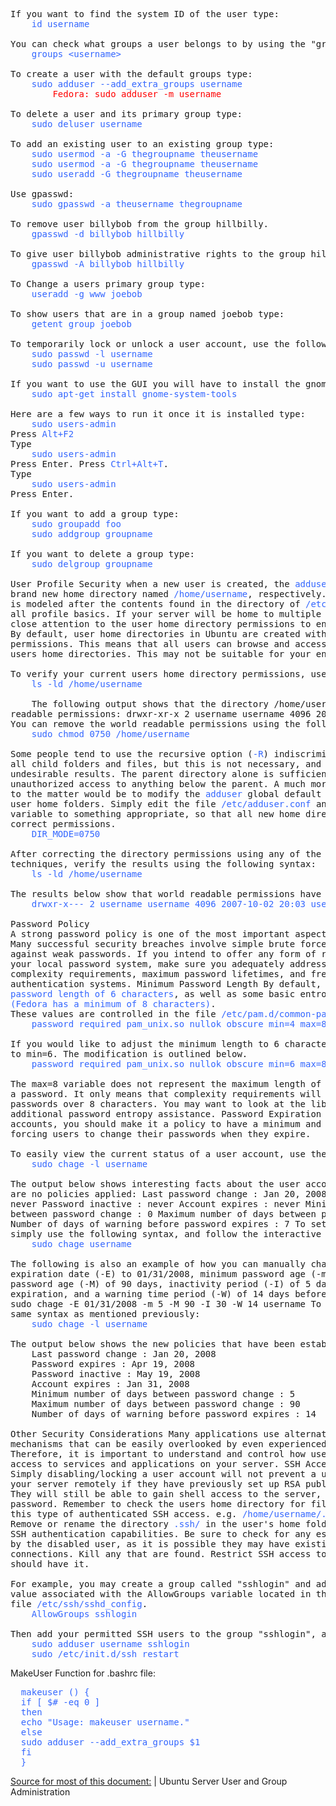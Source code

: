 <pre>If you want to find the system ID of the user type:
	<span style="color: #3366ff;">id username</span>

You can check what groups a user belongs to by using the "groups" command.
	<span style="color: #3366ff;">groups &lt;username&gt;</span>

To create a user with the default groups type:
	<span style="color: #3366ff;">sudo adduser --add_extra_groups username</span>
        <span style="color: #ff0000;">Fedora: sudo adduser -m username</span>

To delete a user and its primary group type:
	<span style="color: #3366ff;">sudo deluser username</span>

To add an existing user to an existing group type:
	<span style="color: #3366ff;">sudo usermod -a -G thegroupname theusername</span>
	<span style="color: #3366ff;">sudo usermod -a -G thegroupname theusername</span>
	<span style="color: #3366ff;">sudo useradd -G thegroupname theusername</span>

Use gpasswd:
	<span style="color: #3366ff;">sudo gpasswd -a theusername thegroupname</span>

To remove user billybob from the group hillbilly.
	<span style="color: #3366ff;">gpasswd -d billybob hillbilly</span>

To give user billybob administrative rights to the group hillbilly.
	<span style="color: #3366ff;">gpasswd -A billybob hillbilly</span>

To Change a users primary group type:
	<span style="color: #3366ff;">useradd -g www joebob</span>

To show users that are in a group named joebob type:
	<span style="color: #3366ff;">getent group joebob</span>

To temporarily lock or unlock a user account, use the following syntax, respectively: 
	<span style="color: #3366ff;">sudo passwd -l username</span> 
	<span style="color: #3366ff;">sudo passwd -u username</span> 

If you want to use the GUI you will have to install the gnome-system-tools 
	<span style="color: #3366ff;">sudo apt-get install gnome-system-tools</span> 

Here are a few ways to run it once it is installed type: 
	<span style="color: #3366ff;">sudo users-admin</span> 
Press <span style="color: #3366ff;">Alt+F2</span> 
Type 
	<span style="color: #3366ff;">sudo users-admin</span> 
Press Enter. Press <span style="color: #3366ff;">Ctrl+Alt+T</span>. 
Type 
	<span style="color: #3366ff;">sudo users-admin</span>
Press Enter. 

If you want to add a group type: 
	<span style="color: #3366ff;">sudo groupadd foo</span> 
	<span style="color: #3366ff;">sudo addgroup groupname</span> 

If you want to delete a group type: 
	<span style="color: #3366ff;">sudo delgroup groupname</span> 

User Profile Security when a new user is created, the <span style="color: #3366ff;">adduser</span> utility creates a 
brand new home directory named <span style="color: #3366ff;">/home/username</span>, respectively. The default profile 
is modeled after the contents found in the directory of <span style="color: #3366ff;">/etc/skel</span>, which includes 
all profile basics. If your server will be home to multiple users, you should pay 
close attention to the user home directory permissions to ensure confidentiality. 
By default, user home directories in Ubuntu are created with world read/execute 
permissions. This means that all users can browse and access the contents of other 
users home directories. This may not be suitable for your environment. 

To verify your current users home directory permissions, use the following syntax: 
	<span style="color: #3366ff;">ls -ld /home/username</span> 

	The following output shows that the directory /home/username has world 
readable permissions: drwxr-xr-x 2 username username 4096 2007-10-02 20:03 username 
You can remove the world readable permissions using the following syntax: 
	<span style="color: #3366ff;">sudo chmod 0750 /home/username</span> 

Some people tend to use the recursive option (<span style="color: #3366ff;">-R</span>) indiscriminately which modifies 
all child folders and files, but this is not necessary, and may yield other 
undesirable results. The parent directory alone is sufficient for preventing
unauthorized access to anything below the parent. A much more efficient approach 
to the matter would be to modify the <span style="color: #3366ff;">adduser</span> global default permissions when creating 
user home folders. Simply edit the file <span style="color: #3366ff;">/etc/adduser.conf</span> and modify the <span style="color: #3366ff;">DIR_MODE</span> 
variable to something appropriate, so that all new home directories will receive the 
correct permissions. 
	<span style="color: #3366ff;">DIR_MODE=0750</span> 

After correcting the directory permissions using any of the previously mentioned 
techniques, verify the results using the following syntax: 
	<span style="color: #3366ff;">ls -ld /home/username</span> 

The results below show that world readable permissions have been removed: 
    <span style="color: #3366ff;">drwxr-x--- 2 username username 4096 2007-10-02 20:03 username</span> 

Password Policy 
A strong password policy is one of the most important aspects of your security posture. 
Many successful security breaches involve simple brute force and dictionary attacks 
against weak passwords. If you intend to offer any form of remote access involving 
your local password system, make sure you adequately address minimum password 
complexity requirements, maximum password lifetimes, and frequent audits of your 
authentication systems. Minimum Password Length By default, Ubuntu requires a <span style="color: #3366ff;">minimum 
password length of 6 characters</span>, as well as some basic entropy checks 
<span style="color: #3366ff;">(Fedora has a minimum of 8 characters)</span>. 
These values are controlled in the file <span style="color: #3366ff;">/etc/pam.d/common-password</span>, which is outlined below. 
    <span style="color: #3366ff;">password required pam_unix.so nullok obscure min=4 max=8 md5</span>

If you would like to adjust the minimum length to 6 characters, change the appropriate variable 
to min=6. The modification is outlined below. 
    <span style="color: #3366ff;">password required pam_unix.so nullok obscure min=6 max=8 md5</span>

The max=8 variable does not represent the maximum length of 
a password. It only means that complexity requirements will not be checked on 
passwords over 8 characters. You may want to look at the libpam-cracklib package for 
additional password entropy assistance. Password Expiration When creating user 
accounts, you should make it a policy to have a minimum and maximum password age 
forcing users to change their passwords when they expire. 

To easily view the current status of a user account, use the following syntax: 
	<span style="color: #3366ff;">sudo chage -l username</span> 

The output below shows interesting facts about the user account, namely that there 
are no policies applied: Last password change : Jan 20, 2008 Password expires : 
never Password inactive : never Account expires : never Minimum number of days 
between password change : 0 Maximum number of days between password change : 99999 
Number of days of warning before password expires : 7 To set any of these values, 
simply use the following syntax, and follow the interactive prompts: 
	<span style="color: #3366ff;">sudo chage username</span> 

The following is also an example of how you can manually change the explicit 
expiration date (-E) to 01/31/2008, minimum password age (-m) of 5 days, maximum 
password age (-M) of 90 days, inactivity period (-I) of 5 days after password 
expiration, and a warning time period (-W) of 14 days before password expiration. 
sudo chage -E 01/31/2008 -m 5 -M 90 -I 30 -W 14 username To verify changes, use the 
same syntax as mentioned previously: 
	<span style="color: #3366ff;">sudo chage -l username</span> 

The output below shows the new policies that have been established for the account: 
	Last password change : Jan 20, 2008 
	Password expires : Apr 19, 2008 
	Password inactive : May 19, 2008 
	Account expires : Jan 31, 2008 
	Minimum number of days between password change : 5 
	Maximum number of days between password change : 90 
	Number of days of warning before password expires : 14 

Other Security Considerations Many applications use alternate authentication 
mechanisms that can be easily overlooked by even experienced system administrators. 
Therefore, it is important to understand and control how users authenticate and gain 
access to services and applications on your server. SSH Access by Disabled Users 
Simply disabling/locking a user account will not prevent a user from logging into 
your server remotely if they have previously set up RSA public key authentication. 
They will still be able to gain shell access to the server, without the need for any 
password. Remember to check the users home directory for files that will allow for 
this type of authenticated SSH access. e.g. <span style="color: #3366ff;">/home/username/.ssh/authorized_keys</span>. 
Remove or rename the directory <span style="color: #3366ff;">.ssh/</span> in the user's home folder to prevent further 
SSH authentication capabilities. Be sure to check for any established SSH connections 
by the disabled user, as it is possible they may have existing inbound or outbound 
connections. Kill any that are found. Restrict SSH access to only user accounts that 
should have it. 

For example, you may create a group called "sshlogin" and add the group name as the 
value associated with the AllowGroups variable located in the 
file <span style="color: #3366ff;">/etc/ssh/sshd_config</span>. 
	<span style="color: #3366ff;">AllowGroups sshlogin</span> 

Then add your permitted SSH users to the group "sshlogin", and restart the SSH service. 
	<span style="color: #3366ff;">sudo adduser username sshlogin</span> 
	<span style="color: #3366ff;">sudo /etc/init.d/ssh restart</span> 
</pre>
MakeUser Function for .bashrc file:
<pre>  <span style="color: #3366ff;">makeuser () {</span> 
  <span style="color: #3366ff;">if [ $# -eq 0 ]</span> 
  <span style="color: #3366ff;">then</span> 
  <span style="color: #3366ff;">echo "Usage: makeuser username."</span> 
  <span style="color: #3366ff;">else</span> 
  <span style="color: #3366ff;">sudo adduser --add_extra_groups $1</span> 
  <span style="color: #3366ff;">fi</span> 
  <span style="color: #3366ff;">}</span> 
</pre>
<a title="Source for most of this document:" href="https://help.ubuntu.com/8.04/serverguide/user-management.html" target="_blank" rel="noopener">Source for most of this document:</a> | Ubuntu Server User and Group Administration
